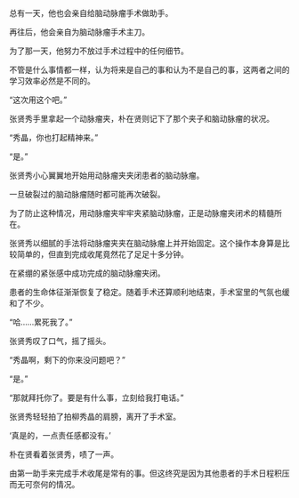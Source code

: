 总有一天，他也会亲自给脑动脉瘤手术做助手。

再往后，他会亲自为脑动脉瘤手术主刀。

为了那一天，他努力不放过手术过程中的任何细节。

不管是什么事情都一样，认为将来是自己的事和认为不是自己的事，这两者之间的学习效率必然是不同的。

“这次用这个吧。”

张贤秀手里拿起一个动脉瘤夹，朴在贤则记下了那个夹子和脑动脉瘤的状况。

“秀晶，你也打起精神来。”

“是。”

张贤秀小心翼翼地开始用动脉瘤夹夹闭患者的脑动脉瘤。

一旦破裂过的脑动脉瘤随时都可能再次破裂。

为了防止这种情况，用动脉瘤夹牢牢夹紧脑动脉瘤，正是动脉瘤夹闭术的精髓所在。

张贤秀以细腻的手法将动脉瘤夹夹在脑动脉瘤上并开始固定。这个操作本身算是比较简单的，但直到完成收尾竟然花了足足十多分钟。

在紧绷的紧张感中成功完成的脑动脉瘤夹闭。

患者的生命体征渐渐恢复了稳定。随着手术还算顺利地结束，手术室里的气氛也缓和了不少。

“哈……累死我了。”

张贤秀叹了口气，摇了摇头。

“秀晶啊，剩下的你来没问题吧？”

“是。”

“那就拜托你了。要是有什么事，立刻给我打电话。”

张贤秀轻轻拍了拍柳秀晶的肩膀，离开了手术室。

‘真是的，一点责任感都没有。’

朴在贤看着张贤秀，啧了一声。

由第一助手来完成手术收尾是常有的事。但这终究是因为其他患者的手术日程积压而无可奈何的情况。